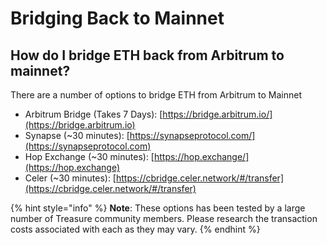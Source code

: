 # Bridging Back to Mainnet

## **How do I bridge ETH back from Arbitrum to mainnet?**

There are a number of options to bridge ETH from Arbitrum to Mainnet&#x20;

* Arbitrum Bridge (Takes 7 Days): [https://bridge.arbitrum.io/](https://bridge.arbitrum.io)
* Synapse (\~30 minutes): [https://synapseprotocol.com/](https://synapseprotocol.com)
* Hop Exchange (\~30 minutes): [https://hop.exchange/](https://hop.exchange)
* Celer (\~30 minutes): [https://cbridge.celer.network/#/transfer](https://cbridge.celer.network/#/transfer)

{% hint style="info" %}
**Note**: These options has been tested by a large number of Treasure community members. Please research the transaction costs associated with each as they may vary.
{% endhint %}
